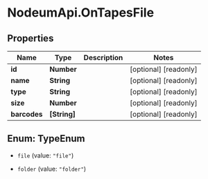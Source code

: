 # NodeumApi.OnTapesFile

## Properties

Name | Type | Description | Notes
------------ | ------------- | ------------- | -------------
**id** | **Number** |  | [optional] [readonly] 
**name** | **String** |  | [optional] [readonly] 
**type** | **String** |  | [optional] [readonly] 
**size** | **Number** |  | [optional] [readonly] 
**barcodes** | **[String]** |  | [optional] [readonly] 



## Enum: TypeEnum


* `file` (value: `"file"`)

* `folder` (value: `"folder"`)




